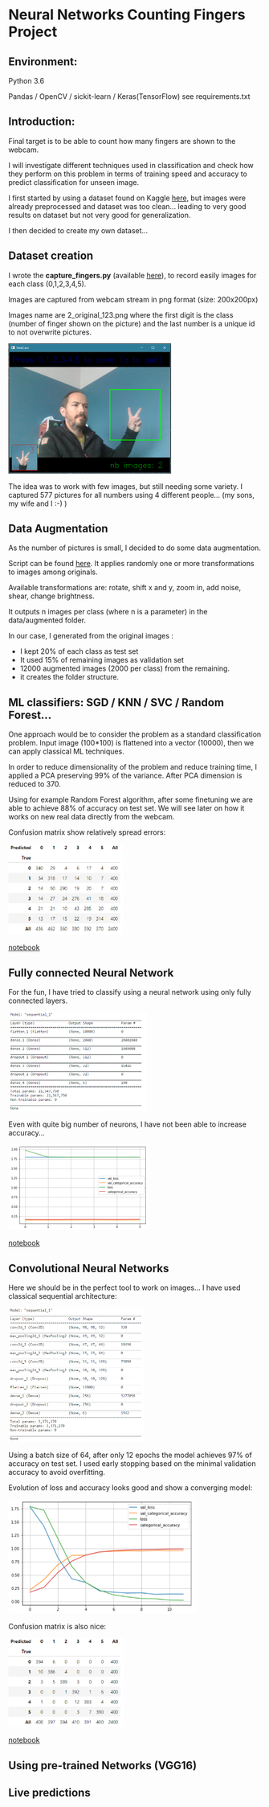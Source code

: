 # Neural Networks Counting Fingers Project

## Environment:

Python 3.6

Pandas / OpenCV / sickit-learn / Keras(TensorFlow) see requirements.txt

## Introduction:

Final target is to be able to count how many fingers are shown to the webcam. 

I will investigate different techniques used in classification and check how they perform on this problem in terms of training speed and accuracy to predict classification for unseen image.

I first started by using a dataset found on Kaggle [here](https://www.kaggle.com/koryakinp/fingers), but images were already preprocessed and dataset was too clean... leading to very good results on dataset but not very good for generalization.

I then decided to create my own dataset...

## Dataset creation

I wrote the **capture_fingers.py** (available [here](create_dataset/capture_fingers.py)), to record easily images for each class (0,1,2,3,4,5).

Images are captured from webcam stream in png format (size: 200x200px)

Images name are 2_original_123.png where the first digit is the class (number of finger shown on the picture) and the last number is a unique id to not overwrite pictures.

<img src="pictures/capture_images.png" alt="capture_images" style="zoom:50%;" />

The idea was to work with few images, but still needing some variety. I captured 577 pictures for all numbers using 4 different people... (my sons, my wife and I :-) )

## Data Augmentation

As the number of pictures is small, I decided to do some data augmentation.

Script can be found [here](create_dataset/augment_dataset.py). It applies randomly one or more transformations to images among originals.

Available transformations are: rotate, shift x and y, zoom in, add noise, shear, change brightness.

It outputs n images per class (where n is a parameter) in the data/augmented folder.

In our case, I generated from the original images :

- I kept 20% of each class as test set
- It used 15% of remaining images as validation set
- 12000 augmented images (2000 per class) from the remaining.
- it creates the folder structure.

## ML classifiers: SGD / KNN / SVC / Random Forest...

One approach would be to consider the problem as a standard classification problem. Input image (100*100) is flattened into a vector (10000), then we can apply classical ML techniques.

In order to reduce dimensionality of the problem and reduce training time, I applied a PCA preserving 99% of the variance. After PCA dimension is reduced to 370. 

Using for example Random Forest algorithm, after some finetuning we are able to achieve 88% of accuracy on test set. We will see later on how it works on new real data directly from the webcam.

Confusion matrix show relatively spread errors:

<img src="pictures/ml_confusion_matr.png" alt="ml_confusion_matr" style="zoom:67%;" />

[notebook](training/ml_classifier_training.ipynb)

## Fully connected Neural Network

For the fun, I have tried to classify using a neural network using only fully connected layers.

<img src="pictures/fc_model.png" alt="fc_model" style="zoom: 50%;" />

Even with quite big number of neurons, I have not been able to increase accuracy...

<img src="pictures/fc_loss_accuracy.png" alt="fc_loss_accuracy" style="zoom:50%;" />

[notebook](training/fc_training.ipynb)

## Convolutional Neural Networks

Here we should be in the perfect tool to work on images... I have used classical sequential architecture:

<img src="pictures/cnn_model.png" alt="cnn_model" style="zoom:50%;" />

Using a batch size of 64, after only 12 epochs the model achieves 97% of accuracy on test set. I used early stopping based on the minimal validation accuracy to avoid overfitting.

Evolution of loss and accuracy looks good and show a converging model:

<img src="pictures/cnn_loss_accuracy.png" alt="cnn_loss_accuracy" style="zoom:67%;" />

Confusion matrix is also nice:

<img src="pictures/cnn_confusion_matr.png" alt="cnn_confusion_matr" style="zoom:67%;" />

[notebook](training/cnn_training.ipynb)

## Using pre-trained Networks (VGG16)





## Live predictions